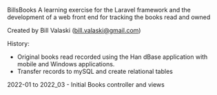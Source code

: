 BillsBooks
A learning exercise for the Laravel framework and the development of a web front end
for tracking the books read and owned

Created by Bill Valaski (bill.valaski@gmail.com)

History:
- Original books read recorded using the Han dBase application with mobile
and Windows applications.
- Transfer records to mySQL and create relational tables

2022-01 to 2022_03 - Initial Books controller and views
